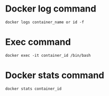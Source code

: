 # Docker log command

```
docker logs container_name or id -f

```

# Exec command

```
docker exec -it container_id /bin/bash

```


# Docker stats command 

```
docker stats container_id

```